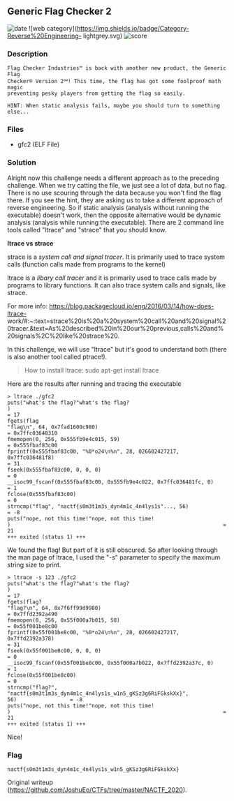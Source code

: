 ##  Generic Flag Checker 2  
![date](https://img.shields.io/badge/date-11.01.2020-brightgreen.svg) ![web
category](https://img.shields.io/badge/Category-Reverse%20Engineering-
lightgrey.svg) ![score](https://img.shields.io/badge/score-150-blue.svg)

### Description  
```  
Flag Checker Industries™ is back with another new product, the Generic Flag
Checker® Version 2℠! This time, the flag has got some foolproof math magic
preventing pesky players from getting the flag so easily.  
```  
```  
HINT: When static analysis fails, maybe you should turn to something else...  
```

### Files  
- gfc2 (ELF File)

### Solution  
Alright now this challenge needs a different approach as to the preceding
challenge. When we try catting the file, we just see a lot of data, but no
flag. There is no use scouring through the data because you won't find the
flag there. If you see the hint, they are asking us to take a different
approach of reverse engineering. So if static analysis (analysis without
running the executable) doesn't work, then the opposite alternative would be
dynamic analysis (analysis while running the executable). There are 2 command
line tools called "ltrace" and "strace" that you should know.

**ltrace vs strace**

strace is a *system call and signal tracer*. It is primarily used to trace
system calls (function calls made from programs to the kernel)

ltrace is a *libary call tracer* and it is primarily used to trace calls made
by programs to library functions. It can also trace system calls and signals,
like strace.

For more info: https://blog.packagecloud.io/eng/2016/03/14/how-does-ltrace-
work/#:~:text=strace%20is%20a%20system%20call%20and%20signal%20tracer.&text=As%20described%20in%20our%20previous,calls%20and%20signals%2C%20like%20strace%20.

In this challenge, we will use "ltrace" but it's good to understand both
(there is also another tool called ptrace!).  
> How to install ltrace: sudo apt-get install ltrace

Here are the results after running and tracing the executable  
```  
> ltrace ./gfc2  
puts("what's the flag?"what's the flag?  
)                                                                        = 17  
fgets(flag  
"flag\n", 64, 0x7fad1600c980)
= 0x7ffc03648310  
fmemopen(0, 256, 0x555fb9e4c015, 59)
= 0x555fbaf83c00  
fprintf(0x555fbaf83c00, "%0*o24\n%n", 28, 026602427217, 0x7ffc036481f8)
= 31  
fseek(0x555fbaf83c00, 0, 0, 0)
= 0  
__isoc99_fscanf(0x555fbaf83c00, 0x555fb9e4c022, 0x7ffc036481fc, 0)
= 1  
fclose(0x555fbaf83c00)
= 0  
strncmp("flag", "nactf{s0m3t1m3s_dyn4m1c_4n4lys1s"..., 56)
= -8  
puts("nope, not this time!"nope, not this time!  
)                                                                    = 21  
+++ exited (status 1) +++  
```  
We found the flag! But part of it is still obscured. So after looking through
the man page of ltrace, I used the "-s" parameter to specify the maximum
string size to print.

```  
> ltrace -s 123 ./gfc2  
puts("what's the flag?"what's the flag?  
)                                                                        = 17  
fgets(flag?  
"flag?\n", 64, 0x7f6ff99d9980)
= 0x7ffd2392a490  
fmemopen(0, 256, 0x55f000a7b015, 58)
= 0x55f001be8c00  
fprintf(0x55f001be8c00, "%0*o24\n%n", 28, 026602427217, 0x7ffd2392a378)
= 31  
fseek(0x55f001be8c00, 0, 0, 0)
= 0  
__isoc99_fscanf(0x55f001be8c00, 0x55f000a7b022, 0x7ffd2392a37c, 0)
= 1  
fclose(0x55f001be8c00)
= 0  
strncmp("flag?", "nactf{s0m3t1m3s_dyn4m1c_4n4lys1s_w1n5_gKSz3g6RiFGkskXx}",
56)                 = -8  
puts("nope, not this time!"nope, not this time!  
)                                                                    = 21  
+++ exited (status 1) +++  
```  
Nice!

### Flag  
```  
nactf{s0m3t1m3s_dyn4m1c_4n4lys1s_w1n5_gKSz3g6RiFGkskXx}  
```

Original writeup (https://github.com/JoshuEo/CTFs/tree/master/NACTF_2020).